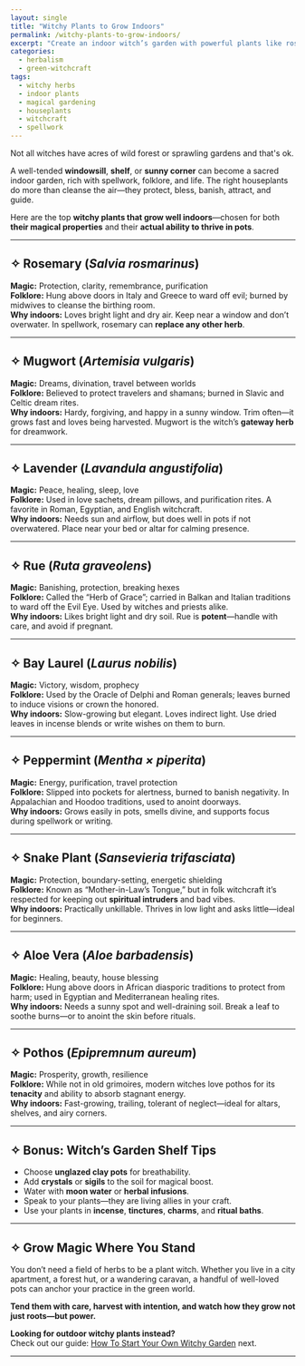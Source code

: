 ```yaml
---
layout: single
title: "Witchy Plants to Grow Indoors"
permalink: /witchy-plants-to-grow-indoors/
excerpt: "Create an indoor witch’s garden with powerful plants like rosemary, mugwort, lavender, and rue. Learn which herbs and houseplants are both magical and practical for your sacred space."
categories:
  - herbalism
  - green-witchcraft
tags:
  - witchy herbs
  - indoor plants
  - magical gardening
  - houseplants
  - witchcraft
  - spellwork
---
```


Not all witches have acres of wild forest or sprawling gardens and that's ok. 

A well-tended **windowsill**, **shelf**, or **sunny corner** can become a sacred indoor garden, rich with spellwork, folklore, and life. The right houseplants do more than cleanse the air—they protect, bless, banish, attract, and guide.

Here are the top **witchy plants that grow well indoors**—chosen for both **their magical properties** and their **actual ability to thrive in pots**.

---

## ✧ Rosemary (_Salvia rosmarinus_)

**Magic:** Protection, clarity, remembrance, purification  
**Folklore:** Hung above doors in Italy and Greece to ward off evil; burned by midwives to cleanse the birthing room.  
**Why indoors:** Loves bright light and dry air. Keep near a window and don’t overwater. In spellwork, rosemary can **replace any other herb**.

---

## ✧ Mugwort (_Artemisia vulgaris_)

**Magic:** Dreams, divination, travel between worlds  
**Folklore:** Believed to protect travelers and shamans; burned in Slavic and Celtic dream rites.  
**Why indoors:** Hardy, forgiving, and happy in a sunny window. Trim often—it grows fast and loves being harvested. Mugwort is the witch’s **gateway herb** for dreamwork.

---

## ✧ Lavender (_Lavandula angustifolia_)

**Magic:** Peace, healing, sleep, love  
**Folklore:** Used in love sachets, dream pillows, and purification rites. A favorite in Roman, Egyptian, and English witchcraft.  
**Why indoors:** Needs sun and airflow, but does well in pots if not overwatered. Place near your bed or altar for calming presence.

---

## ✧ Rue (_Ruta graveolens_)

**Magic:** Banishing, protection, breaking hexes  
**Folklore:** Called the “Herb of Grace”; carried in Balkan and Italian traditions to ward off the Evil Eye. Used by witches and priests alike.  
**Why indoors:** Likes bright light and dry soil. Rue is **potent**—handle with care, and avoid if pregnant.

---

## ✧ Bay Laurel (_Laurus nobilis_)

**Magic:** Victory, wisdom, prophecy  
**Folklore:** Used by the Oracle of Delphi and Roman generals; leaves burned to induce visions or crown the honored.  
**Why indoors:** Slow-growing but elegant. Loves indirect light. Use dried leaves in incense blends or write wishes on them to burn.

---

## ✧ Peppermint (_Mentha × piperita_)

**Magic:** Energy, purification, travel protection  
**Folklore:** Slipped into pockets for alertness, burned to banish negativity. In Appalachian and Hoodoo traditions, used to anoint doorways.  
**Why indoors:** Grows easily in pots, smells divine, and supports focus during spellwork or writing.

---

## ✧ Snake Plant (_Sansevieria trifasciata_)

**Magic:** Protection, boundary-setting, energetic shielding  
**Folklore:** Known as “Mother-in-Law’s Tongue,” but in folk witchcraft it’s respected for keeping out **spiritual intruders** and bad vibes.  
**Why indoors:** Practically unkillable. Thrives in low light and asks little—ideal for beginners.

---

## ✧ Aloe Vera (_Aloe barbadensis_)

**Magic:** Healing, beauty, house blessing  
**Folklore:** Hung above doors in African diasporic traditions to protect from harm; used in Egyptian and Mediterranean healing rites.  
**Why indoors:** Needs a sunny spot and well-draining soil. Break a leaf to soothe burns—or to anoint the skin before rituals.

---

## ✧ Pothos (_Epipremnum aureum_)

**Magic:** Prosperity, growth, resilience  
**Folklore:** While not in old grimoires, modern witches love pothos for its **tenacity** and ability to absorb stagnant energy.  
**Why indoors:** Fast-growing, trailing, tolerant of neglect—ideal for altars, shelves, and airy corners.

---

## ✧ Bonus: Witch’s Garden Shelf Tips

- Choose **unglazed clay pots** for breathability.
- Add **crystals** or **sigils** to the soil for magical boost.
- Water with **moon water** or **herbal infusions**.
- Speak to your plants—they are living allies in your craft.
- Use your plants in **incense**, **tinctures**, **charms**, and **ritual baths**.

---

## ✧ Grow Magic Where You Stand

You don’t need a field of herbs to be a plant witch. Whether you live in a city apartment, a forest hut, or a wandering caravan, a handful of well-loved pots can anchor your practice in the green world.

**Tend them with care, harvest with intention, and watch how they grow not just roots—but power.**

**Looking for outdoor witchy plants instead?**  
Check out our guide: [How To Start Your Own Witchy Garden](/witch-garden/) next.

---

